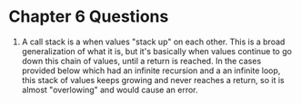  
# Chapter 6 Questions

1. A call stack is a when values "stack up" on each other. This is a broad generalization
of what it is, but it's basically when values continue to go down this chain of values, 
until a return is reached. In the cases provided below which had an infinite recursion
and a an infinite loop, this stack of values keeps growing and never reaches a return, 
so it is almost "overlowing" and would cause an error.


